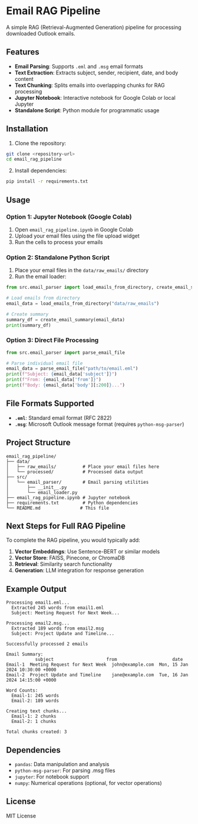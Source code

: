 # Email RAG Pipeline

A simple RAG (Retrieval-Augmented Generation) pipeline for processing downloaded Outlook emails.

## Features

- **Email Parsing**: Supports `.eml` and `.msg` email formats
- **Text Extraction**: Extracts subject, sender, recipient, date, and body content
- **Text Chunking**: Splits emails into overlapping chunks for RAG processing
- **Jupyter Notebook**: Interactive notebook for Google Colab or local Jupyter
- **Standalone Script**: Python module for programmatic usage

## Installation

1. Clone the repository:
```bash
git clone <repository-url>
cd email_rag_pipeline
```

2. Install dependencies:
```bash
pip install -r requirements.txt
```

## Usage

### Option 1: Jupyter Notebook (Google Colab)

1. Open `email_rag_pipeline.ipynb` in Google Colab
2. Upload your email files using the file upload widget
3. Run the cells to process your emails

### Option 2: Standalone Python Script

1. Place your email files in the `data/raw_emails/` directory
2. Run the email loader:

```python
from src.email_parser import load_emails_from_directory, create_email_summary

# Load emails from directory
email_data = load_emails_from_directory("data/raw_emails")

# Create summary
summary_df = create_email_summary(email_data)
print(summary_df)
```

### Option 3: Direct File Processing

```python
from src.email_parser import parse_email_file

# Parse individual email file
email_data = parse_email_file("path/to/email.eml")
print(f"Subject: {email_data['subject']}")
print(f"From: {email_data['from']}")
print(f"Body: {email_data['body'][:200]}...")
```

## File Formats Supported

- **`.eml`**: Standard email format (RFC 2822)
- **`.msg`**: Microsoft Outlook message format (requires `python-msg-parser`)

## Project Structure

```
email_rag_pipeline/
├── data/
│   ├── raw_emails/          # Place your email files here
│   └── processed/           # Processed data output
├── src/
│   └── email_parser/        # Email parsing utilities
│       ├── __init__.py
│       └── email_loader.py
├── email_rag_pipeline.ipynb # Jupyter notebook
├── requirements.txt         # Python dependencies
└── README.md               # This file
```

## Next Steps for Full RAG Pipeline

To complete the RAG pipeline, you would typically add:

1. **Vector Embeddings**: Use Sentence-BERT or similar models
2. **Vector Store**: FAISS, Pinecone, or ChromaDB
3. **Retrieval**: Similarity search functionality
4. **Generation**: LLM integration for response generation

## Example Output

```
Processing email1.eml...
  Extracted 245 words from email1.eml
  Subject: Meeting Request for Next Week...

Processing email2.msg...
  Extracted 189 words from email2.msg
  Subject: Project Update and Timeline...

Successfully processed 2 emails

Email Summary:
           subject                    from                     date
Email-1  Meeting Request for Next Week  john@example.com  Mon, 15 Jan 2024 10:30:00 +0000
Email-2  Project Update and Timeline    jane@example.com  Tue, 16 Jan 2024 14:15:00 +0000

Word Counts:
  Email-1: 245 words
  Email-2: 189 words

Creating text chunks...
  Email-1: 2 chunks
  Email-2: 1 chunks

Total chunks created: 3
```

## Dependencies

- `pandas`: Data manipulation and analysis
- `python-msg-parser`: For parsing .msg files
- `jupyter`: For notebook support
- `numpy`: Numerical operations (optional, for vector operations)

## License

MIT License
